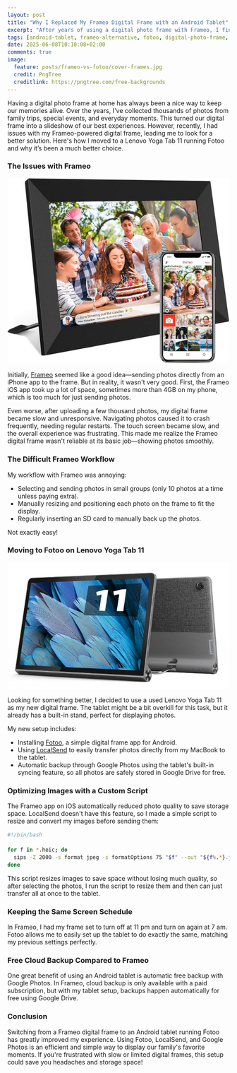 ```yaml
---
layout: post
title: "Why I Replaced My Frameo Digital Frame with an Android Tablet"
excerpt: "After years of using a digital photo frame with Frameo, I finally made the switch to a used Android tablet running Fotoo—and the difference has been huge. In this post, I share why I replaced my Frameo setup, the problems I faced, and how my new system using a Lenovo Yoga Tab 11, LocalSend, and Google Photos solved them all while giving me more control and better performance, with no subscription required."
tags: [android-tablet, frameo-alternative, fotoo, digital-photo-frame, lenovo-yoga-tab-11, localsend, google-photos, frameo-issues, photo-backup, diy-tech]
date: 2025-06-08T10:10:08+02:00
comments: true
image:
  feature: posts/frameo-vs-fotoo/cover-frames.jpg
  credit: PngTree
  creditlink: https://pngtree.com/free-backgrounds
---
```


Having a digital photo frame at home has always been a nice way to keep our memories alive. Over the years, I've collected thousands of photos from family trips, special events, and everyday moments. This turned our digital frame into a slideshow of our best experiences. However, recently, I had issues with my Frameo-powered digital frame, leading me to look for a better solution. Here's how I moved to a Lenovo Yoga Tab 11 running Fotoo and why it’s been a much better choice.

### The Issues with Frameo

![Frameo](/images/posts/frameo-vs-fotoo/frameo.jpg "Frameo")

Initially, [Frameo](https://www.frameo.com/) seemed like a good idea—sending photos directly from an iPhone app to the frame. But in reality, it wasn't very good. First, the Frameo iOS app took up a lot of space, sometimes more than 4GB on my phone, which is too much for just sending photos.

Even worse, after uploading a few thousand photos, my digital frame became slow and unresponsive. Navigating photos caused it to crash frequently, needing regular restarts. The touch screen became slow, and the overall experience was frustrating. This made me realize the Frameo digital frame wasn't reliable at its basic job—showing photos smoothly.

### The Difficult Frameo Workflow

My workflow with Frameo was annoying:

* Selecting and sending photos in small groups (only 10 photos at a time unless paying extra).
* Manually resizing and positioning each photo on the frame to fit the display.
* Regularly inserting an SD card to manually back up the photos.

Not exactly easy!

### Moving to Fotoo on Lenovo Yoga Tab 11

![Lenovo Yoga Tab 11](/images/posts/frameo-vs-fotoo/tablet.jpg "Lenovo Yoga Tab 11")

Looking for something better, I decided to use a used Lenovo Yoga Tab 11 as my new digital frame. The tablet might be a bit overkill for this task, but it already has a built-in stand, perfect for displaying photos.

My new setup includes:

* Installing [Fotoo](https://play.google.com/store/apps/details?id=com.bo.fotoo), a simple digital frame app for Android.
* Using [LocalSend](https://localsend.org/) to easily transfer photos directly from my MacBook to the tablet.
* Automatic backup through Google Photos using the tablet's built-in syncing feature, so all photos are safely stored in Google Drive for free.

### Optimizing Images with a Custom Script

The Frameo app on iOS automatically reduced photo quality to save storage space. LocalSend doesn't have this feature, so I made a simple script to resize and convert my images before sending them:

```bash
#!/bin/bash

for f in *.heic; do
  sips -Z 2000 -s format jpeg -s formatOptions 75 "$f" --out "${f%.*}.jpg"
done
```

This script resizes images to save space without losing much quality, so after selecting the photos, I run the script to resize them and then can just transfer all at once to the tablet.

### Keeping the Same Screen Schedule

In Frameo, I had my frame set to turn off at 11 pm and turn on again at 7 am. Fotoo allows me to easily set up the tablet to do exactly the same, matching my previous settings perfectly.

### Free Cloud Backup Compared to Frameo

One great benefit of using an Android tablet is automatic free backup with Google Photos. In Frameo, cloud backup is only available with a paid subscription, but with my tablet setup, backups happen automatically for free using Google Drive.

### Conclusion

Switching from a Frameo digital frame to an Android tablet running Fotoo has greatly improved my experience. Using Fotoo, LocalSend, and Google Photos is an efficient and simple way to display our family's favorite moments. If you're frustrated with slow or limited digital frames, this setup could save you headaches and storage space!
